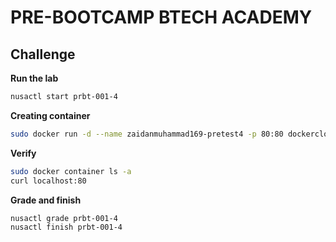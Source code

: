 # PRE-BOOTCAMP BTECH ACADEMY 

## Challenge

**Run the lab**
```zsh
nusactl start prbt-001-4
```

**Creating container**
```zsh
sudo docker run -d --name zaidanmuhammad169-pretest4 -p 80:80 dockercloud/hello-world
```

**Verify**
```zsh
sudo docker container ls -a
curl localhost:80
```

**Grade and finish**
```zsh
nusactl grade prbt-001-4
nusactl finish prbt-001-4
```
